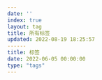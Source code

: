 ```yaml
---
date: ''
index: true
layout: tag
title: 所有标签
updated: 2022-08-19 18:25:57
------
title: 标签
date: 2022-06-05 00:00:00
type: "tags"
---
```

